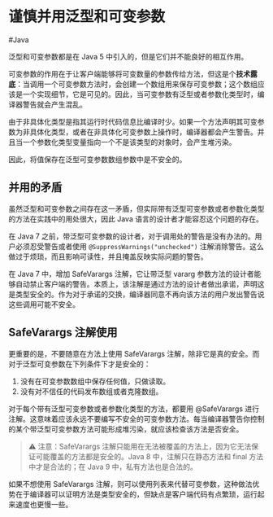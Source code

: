 # 谨慎并用泛型和可变参数
#Java 

泛型和可变参数都是在 Java 5 中引入的，但是它们并不能良好的相互作用。

可变参数的作用在于让客户端能够将可变数量的参数传给方法，但这是个**技术露底**：当调用一个可变参数方法时，会创建一个数组用来保存可变参数；这个数组应该是一个实现细节，它是可见的。因此，当可变参数有泛型或者参数化类型时，编译器警告就会产生混乱。

由于非具体化类型是指其运行时代码信息比编译时少。如果一个方法声明其可变参数为非具体化类型，或者在非具体化可变参数上操作时，编译器都会产生警告。并且当一个参数化类型变量指向一个不是该类型的对象时，会产生堆污染。

因此，将值保存在泛型可变参数数组参数中是不安全的。

## 并用的矛盾

虽然泛型和可变参数之间存在这一矛盾，但实际带有泛型可变参数或者参数化类型的方法在实践中的用处很大，因此 Java 语言的设计者才能容忍这个问题的存在。

在 Java 7 之前，带泛型可变参数的设计者，对于调用处的警告是没有办法的。用户必须忍受警告或者使用 `@SuppressWarnings("unchecked")` 注解消除警告。这么做过于烦琐，而且影响可读性，并且掩盖反映实际问题的警告。

在 Java 7 中，增加 SafeVarargs 注解，它让带泛型 vararg 参数方法的设计者能够自动禁止客户端的警告。本质上，该注解是通过方法的设计者做出承诺，声明这是类型安全的。作为对于承诺的交换，编译器同意不再向该方法的用户发出警告说这些调用可能不安全。

## SafeVarargs 注解使用

更重要的是，不要随意在方法上使用 SafeVarargs 注解，除非它是真的安全。而对于泛型可变参数在下列条件下才是安全的：
1. 没有在可变参数数组中保存任何值，只做读取。
2. 没有对不信任的代码发布数组或者克隆数组。

对于每个带有泛型可变参数或者参数化类型的方法，都要用 @SafeVarargs 进行注解。这意味着应该永远不要编写不安全的可变参数方法。每当编译器警告你控制的某个带泛型可变参数方法可能形成堆污染，就应该检查该方法是否安全。

> ⚠️ 注意：SafeVarargs 注解只能用在无法被覆盖的方法上，因为它无法保证可能覆盖的方法都是安全的。Java 8 中，注解只在静态方法和 final 方法中才是合法的；在 Java 9 中，私有方法也是合法的。

如果不想使用 SafeVarargs 注解，则可以使用列表来代替可变参数，这种做法优势在于编译器可以证明方法是类型安全的，但缺点是客户端代码有点繁琐，运行起来速度也更慢一些。